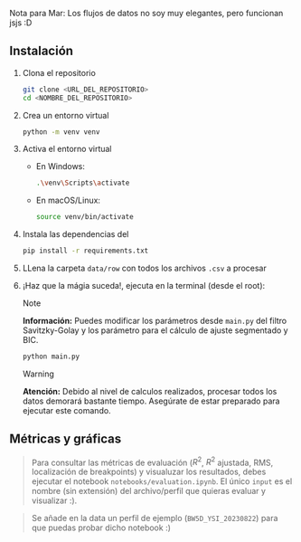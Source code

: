 
Nota para Mar: Los flujos de datos no soy muy elegantes, pero funcionan jsjs :D


## Instalación

1. Clona el repositorio
    ```sh
    git clone <URL_DEL_REPOSITORIO>
    cd <NOMBRE_DEL_REPOSITORIO>
    ```

2. Crea un entorno virtual
    ```sh
    python -m venv venv
    ```

3. Activa el entorno virtual
    - En Windows:
        ```sh
        .\venv\Scripts\activate
        ```
    - En macOS/Linux:
        ```sh
        source venv/bin/activate
        ```

4. Instala las dependencias del 
    ```sh
    pip install -r requirements.txt
    ```

5. LLena la carpeta `data/row` con todos los archivos `.csv` a procesar

6. ¡Haz que la mágia suceda!, ejecuta en la terminal (desde el root): 

    > [!NOTE]
    **Información:** Puedes modificar los parámetros desde `main.py` del filtro Savitzky-Golay y los parámetro para el cálculo de ajuste segmentado y BIC. 

    ```sh
    python main.py
    ```

      > [!WARNING]
    **Atención:** Debido al nivel de calculos realizados, procesar todos los datos demorará bastante tiempo. Asegúrate de estar preparado para ejecutar este comando. 

## Métricas y gráficas

> Para consultar las métricas de evaluación ($R^2$, $R^2$ ajustada, RMS, localización de breakpoints) y visualuzar los resultados, debes ejecutar el notebook `notebooks/evaluation.ipynb`. El único `input` es el nombre (sin extensión) del archivo/perfil que quieras evaluar y visualizar :). 

> Se añade en la data un perfil de ejemplo (`BW5D_YSI_20230822`) para que puedas probar dicho notebook :) 